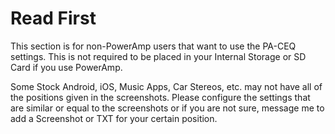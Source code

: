 # Read First
This section is for non-PowerAmp users that want to use the PA-CEQ settings. This is not required to be placed in your Internal Storage or SD Card if you use PowerAmp.

Some Stock Android, iOS, Music Apps, Car Stereos, etc. may not have all of the positions given in the screenshots. Please configure the settings that are similar or equal to the screenshots or if you are not sure, message me to add a Screenshot or TXT for your certain position.